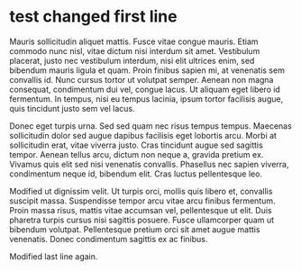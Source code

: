 # test changed first line

Mauris sollicitudin aliquet mattis. Fusce vitae congue mauris. Etiam commodo nunc nisl, vitae dictum nisi interdum sit amet. Vestibulum placerat, justo nec vestibulum interdum, nisi elit ultrices enim, sed bibendum mauris ligula et quam. Proin finibus sapien mi, at venenatis sem convallis id. Nunc cursus tortor ut volutpat semper. Aenean non magna consequat, condimentum dui vel, congue lacus. Ut aliquam eget libero id fermentum. In tempus, nisi eu tempus lacinia, ipsum tortor facilisis augue, quis tincidunt justo sem vel lacus.

Donec eget turpis urna. Sed sed quam nec risus tempus tempus. Maecenas sollicitudin dolor sed augue dapibus facilisis eget lobortis arcu. Morbi at sollicitudin erat, vitae viverra justo. Cras tincidunt augue sed sagittis tempor. Aenean tellus arcu, dictum non neque a, gravida pretium ex. Vivamus quis elit sed nisi venenatis convallis. Phasellus nec sapien viverra, condimentum neque id, bibendum elit. Cras luctus pellentesque leo.

Modified ut dignissim velit. Ut turpis orci, mollis quis libero et, convallis suscipit massa. Suspendisse tempor arcu vitae arcu finibus fermentum. Proin massa risus, mattis vitae accumsan vel, pellentesque ut elit. Duis pharetra turpis cursus nisi sagittis posuere. Fusce ullamcorper quam ut bibendum volutpat. Pellentesque pretium orci sit amet augue mattis venenatis. Donec condimentum sagittis ex ac finibus.

Modified last line again.

